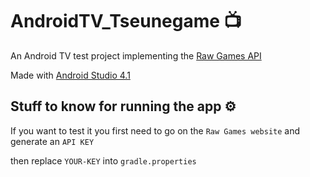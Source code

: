 # AndroidTV_Tseunegame 📺

An Android TV test project implementing the [Raw Games API](https://rawg.io/apidocs)

Made with [Android Studio 4.1](https://developer.android.com/studio/archive?hl=en)

## Stuff to know for running the app ⚙️

If you want to test it you first need to go on the ``Raw Games website`` and generate an ``API KEY`` 

then replace ``YOUR-KEY`` into ``gradle.properties``

